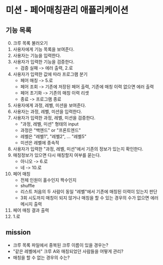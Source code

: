 # 미션 - 페어매칭관리 애플리케이션


## 기능 목록
0. 크루 목록 불러오기
1. 사용자에게 기능 목록을 보여준다.
2. 사용자는 기능을 입력한다.
3. 사용자가 입력한 기능을 검증한다.
   - 검증 실패 -> 에러 출력, 2.로
4. 사용자가 입력한 값에 따라 프로그램 분기
   - 페어 매칭 -> 5.로
   - 페어 조회 -> 기존에 저장된 페어 출력, 기존에 매칭 이력 없으면 에러 출력
   - 페어 초기화 -> 기존의 매칭 이력 리셋
   - 종료 -> 프로그램 종료
5. 사용자에게 과정, 레벨, 미션을 보여준다.
6. 사용자는 과정, 레벨, 미션을 입력한다.
7. 사용자가 입력한 과정, 레벨, 미션을 검증한다.
   - "과정, 레벨, 미션" 형태의 input
   - 과정은 "백엔드" or "프론트엔드"
   - 레벨은 "레벨1", "레벨2", ... "레벨5"
   - 미션은 레벨에 종속적
8. 사용자가 입력한 "과정, 레벨, 미션"에서 기존의 정보가 있는지 확인한다. 
9. 매칭정보가 있으면 다시 매칭할지 여부를 묻는다.
   - 아니오 -> 6.로
   - 네 -> 10.로
10. 페어 매칭
    - 전체 인원이 홀수인지 짝수인지
    - shuffle
    - 리스트 처음의 두 사람이 동일 "레벨"에서 기존에 매칭된 이력이 있는지 판단
    - 3회 시도까지 매칭이 되지 않거나 매칭을 할 수 있는 경우의 수가 없으면 에러 메시지 출력
11. 페어 매칭 결과 출력
12. 1.로

## mission
- 크루 목록 파일에서 중복된 크루 이름이 있을 경우는?
- "같은 레벨에서" 크루 A와 매칭되었던 사람들을 어떻게 관리?
- 매칭을 할 수 없는 경우의 수는?




